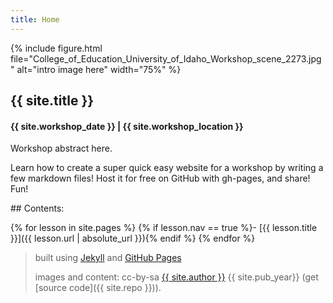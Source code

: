 ```yaml
---
title: Home
---
```


{% include figure.html file="College_of_Education_University_of_Idaho_Workshop_scene_2273.jpg" alt="intro image here" width="75%" %}

<h2>{{ site.title }}</h2>
<h4>{{ site.workshop_date }} | {{ site.workshop_location }}</h4>

Workshop abstract here.

Learn how to create a super quick easy website for a workshop by writing a few markdown files!
Host it for free on GitHub with gh-pages, and share!
Fun!

<div class="toc" markdown="1">
## Contents:

{% for lesson in site.pages %}
{% if lesson.nav == true %}- [{{ lesson.title }}]({{ lesson.url | absolute_url }}){% endif %}
{% endfor %}
</div>

> built using [Jekyll](https://jekyllrb.com/) and [GitHub Pages](https://pages.github.com/)
>
> images and content: cc-by-sa <a href="https://github.com/{{ site.github_username }}">{{ site.author }}</a> {{ site.pub_year}} (get [source code]({{ site.repo }})).
